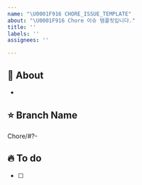 ```yaml
---
name: "\U0001F916 CHORE_ISSUE_TEMPLATE"
about: "\U0001F916 Chore 이슈 템플릿입니다."
title: ''
labels: ''
assignees: ''

---
```


## 🐰 About
<!-- 해당 이슈에서 할 작업에 대해 설명해 주세요. -->
* 

## ⭐️ Branch Name
<!-- 해당 이슈와 관련된 작업을 진행할 브랜치명을 작성해 주세요. -->
Chore/#?-

## 🔥 To do
<!-- 해야 할 일을 적어 주세요. -->
- [ ]
